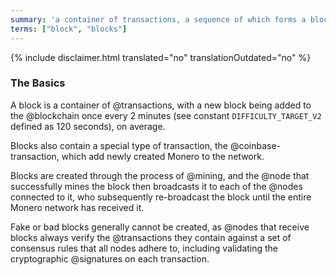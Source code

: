 ```yaml
---
summary: 'a container of transactions, a sequence of which forms a blockchain'
terms: ["block", "blocks"]
---
```


{% include disclaimer.html translated="no" translationOutdated="no" %}

### The Basics

A block is a container of @transactions, with a new block being added to the
@blockchain once every 2 minutes (see constant `DIFFICULTY_TARGET_V2`
defined as 120 seconds), on average.

Blocks also contain a special type of transaction, the
@coinbase-transaction, which add newly created Monero to the network.

Blocks are created through the process of @mining, and the @node that
successfully mines the block then broadcasts it to each of the @nodes
connected to it, who subsequently re-broadcast the block until the entire
Monero network has received it.

Fake or bad blocks generally cannot be created, as @nodes that receive
blocks always verify the @transactions they contain against a set of
consensus rules that all nodes adhere to, including validating the
cryptographic @signatures on each transaction.
